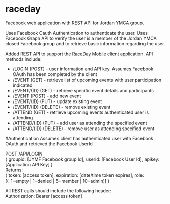 # raceday
Facebook web application with REST API for Jordan YMCA group.

Uses Facebook Oauth Authentication to authenticate the user.  Uses Facebook Graph API to verify the user is a member of the Jordan YMCA
closed Facebook group and to retrieve basic information regarding the user.

Added REST API to support the <a href="https://github.com/scottaworkman/raceday-mobile">RaceDay Mobile</a> client application. API methods
include:
<ul>
<li>/LOGIN (POST) - user information and API key.  Assumes Facebook OAuth has been completed by the client</li>
<li>/EVENT (GET) - retrieve list of upcoming events with user participation indicated</li>
<li>/EVENT/{ID} (GET) - retrieve specific event details and participants</li>
<li>/EVENT (POST) - add new event</li>
<li>/EVENT/{ID} (PUT) - update existing event</li>
<li>/EVENT/{ID} (DELETE) - remove existing event</li>
<li>/ATTEND (GET) - retrieve upcoming events authenticated user is attending</li>
<li>/ATTEND/{ID} (PUT) - add user as attending the specified event</li>
<li>/ATTEND/{ID} (DELETE) - remove user as attending specified event</li>
</ul>

#Authentication
Assumes client has authenticated user with Facebook OAuth and retrieved the Facebook UserId

POST /API/LOGIN<br />
{ groupid: [JYMF Facebook group Id], userid: [Facebook User Id], apikey: [Application API Key] }<br />
Returns:<br />
{ token: [access token], expiration: [date/time token expires], role: [(-1=empty | 1=denied | 5=member | 10=admin)] }<br />

All REST calls should include the following header:<br />
Authorization:  Bearer [access token]

